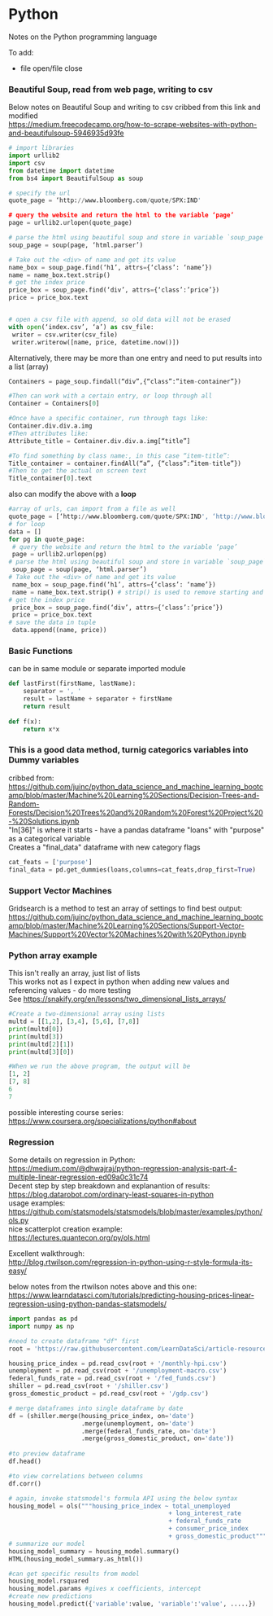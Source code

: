 # Python
Notes on the Python programming language

To add:  
+ file open/file close

### Beautiful Soup, read from web page, writing to csv  
Below notes on Beautiful Soup and writing to csv cribbed from this link and modified  
https://medium.freecodecamp.org/how-to-scrape-websites-with-python-and-beautifulsoup-5946935d93fe
```python
# import libraries
import urllib2
import csv
from datetime import datetime
from bs4 import BeautifulSoup as soup

# specify the url
quote_page = ‘http://www.bloomberg.com/quote/SPX:IND'

# query the website and return the html to the variable ‘page’
page = urllib2.urlopen(quote_page)

# parse the html using beautiful soup and store in variable `soup_page`
soup_page = soup(page, ‘html.parser’)

# Take out the <div> of name and get its value
name_box = soup_page.find(‘h1’, attrs={‘class’: ‘name’})
name = name_box.text.strip()
# get the index price
price_box = soup_page.find(‘div’, attrs={‘class’:’price’})
price = price_box.text


# open a csv file with append, so old data will not be erased
with open(‘index.csv’, ‘a’) as csv_file:
 writer = csv.writer(csv_file)
 writer.writerow([name, price, datetime.now()])
```
 
 Alternatively, there may be more than one entry and need to put results into a list (array)
 ``` python
Containers = page_soup.findall(“div”,{“class”:”item-container”})

#Then can work with a certain entry, or loop through all
Container = Containers[0]

#Once have a specific container, run through tags like:
Container.div.div.a.img
#Then attributes like:
Attribute_title = Container.div.div.a.img[“title”]

#To find something by class name:, in this case “item-title”:
Title_container = container.findAll(“a”, {“class”:”item-title”})
#Then to get the actual on screen text
Title_container[0].text
 ```
 
 also can modify the above with a **__loop__**
``` python
#array of urls, can import from a file as well
quote_page = [‘http://www.bloomberg.com/quote/SPX:IND', ‘http://www.bloomberg.com/quote/CCMP:IND']
# for loop
data = []
for pg in quote_page:
 # query the website and return the html to the variable ‘page’
 page = urllib2.urlopen(pg)
# parse the html using beautiful soup and store in variable `soup_page`
 soup_page = soup(page, ‘html.parser’)
# Take out the <div> of name and get its value
 name_box = soup_page.find(‘h1’, attrs={‘class’: ‘name’})
 name = name_box.text.strip() # strip() is used to remove starting and trailing
# get the index price
 price_box = soup_page.find(‘div’, attrs={‘class’:’price’})
 price = price_box.text
# save the data in tuple
 data.append((name, price))
```


### Basic Functions  
can be in same module or separate imported module
``` python
def lastFirst(firstName, lastName):
    separator = ', '
    result = lastName + separator + firstName
    return result
    
def f(x):
    return x*x
```

### This is a good data method, turnig categorics variables into Dummy variables  
cribbed from: https://github.com/juinc/python_data_science_and_machine_learning_bootcamp/blob/master/Machine%20Learning%20Sections/Decision-Trees-and-Random-Forests/Decision%20Trees%20and%20Random%20Forest%20Project%20-%20Solutions.ipynb  
"In[36]" is where it starts - have a pandas dataframe "loans" with "purpose" as a categorical variable  
Creates a "final_data" dataframe with new category flags  
``` python
cat_feats = ['purpose']
final_data = pd.get_dummies(loans,columns=cat_feats,drop_first=True)
```

### Support Vector Machines  
Gridsearch is a method to test an array of settings to find best output:  
https://github.com/juinc/python_data_science_and_machine_learning_bootcamp/blob/master/Machine%20Learning%20Sections/Support-Vector-Machines/Support%20Vector%20Machines%20with%20Python.ipynb  



### Python array example  
This isn't really an array, just list of lists  
This works not as I expect in python when adding new values and referencing values - do more testing  
See https://snakify.org/en/lessons/two_dimensional_lists_arrays/
``` python
#Create a two-dimensional array using lists
multd = [[1,2], [3,4], [5,6], [7,8]]
print(multd[0])
print(multd[3])
print(multd[2][1])
print(multd[3][0])

#When we run the above program, the output will be
[1, 2]
[7, 8]
6
7
```

possible interesting course series:  
https://www.coursera.org/specializations/python#about  

### Regression
Some details on regression in Python:  
https://medium.com/@dhwajraj/python-regression-analysis-part-4-multiple-linear-regression-ed09a0c31c74  
Decent step by step breakdown and explanantion of results:  
https://blog.datarobot.com/ordinary-least-squares-in-python  
usage examples:  
https://github.com/statsmodels/statsmodels/blob/master/examples/python/ols.py  
nice scatterplot creation example:  
https://lectures.quantecon.org/py/ols.html  

Excellent walkthrough:  
http://blog.rtwilson.com/regression-in-python-using-r-style-formula-its-easy/  

below notes from the rtwilson notes above and this one:  
https://www.learndatasci.com/tutorials/predicting-housing-prices-linear-regression-using-python-pandas-statsmodels/
``` python
import pandas as pd
import numpy as np

#need to create dataframe "df" first
root = 'https://raw.githubusercontent.com/LearnDataSci/article-resources/master/Housing%20Price%20Index%20Regression'

housing_price_index = pd.read_csv(root + '/monthly-hpi.csv')
unemployment = pd.read_csv(root + '/unemployment-macro.csv')
federal_funds_rate = pd.read_csv(root + '/fed_funds.csv')
shiller = pd.read_csv(root + '/shiller.csv')
gross_domestic_product = pd.read_csv(root + '/gdp.csv')

# merge dataframes into single dataframe by date
df = (shiller.merge(housing_price_index, on='date')
                    .merge(unemployment, on='date')
                    .merge(federal_funds_rate, on='date')
                    .merge(gross_domestic_product, on='date'))
                    
#to preview dataframe
df.head()

#to view correlations between columns
df.corr()

# again, invoke statsmodel's formula API using the below syntax
housing_model = ols("""housing_price_index ~ total_unemployed 
                                            + long_interest_rate 
                                            + federal_funds_rate
                                            + consumer_price_index 
                                            + gross_domestic_product""", data=df).fit()
# summarize our model
housing_model_summary = housing_model.summary()
HTML(housing_model_summary.as_html())

#can get specific results from model
housing_model.rsquared
housing_model.params #gives x coefficients, intercept
#create new predictions
housing_model.predict({'variable':value, 'variable':'value', .....})
```


